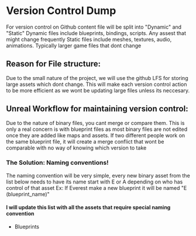 <h1>Version Control Dump</h1>

For version control on Github content file will be split into "Dynamic" and "Static"
Dynamic files include blueprints, bindings, scripts. Any assest that might change frequently
Static files include meshes, textures, audio, animations. Typically larger game files that dont change

<h2>Reason for File structure:</h2>
Due to the small nature of the project, we will use the github LFS for storing large assets which dont change. This will make each version control action to be more efficient as we wont be updating large files unless its neccesary.

<h2>Unreal Workflow for maintaining version control:</h2>
Due to the nature of binary files, you cant merge or compare them.
This is only a real concern is with blueprint files as most binary files are not edited once they are added like maps and assets.
If two different people work on the same blueprint file, it will create a merge conflict that wont be comparable with no way of knowing which version to take
  <h3>The Solution: Naming conventions!</h3>
  The naming convention will be very simple, every new binary asset from the list below needs to have its name start with E or A depending on who has control of that asset
  Ex: If Everest make a new blueprint it will be named "E (blueprint_name)"
  
  <h4>I will update this list with all the assets that require special naming convention</h4>
  <ul>
    <li>Blueprints</li>
  </ul>
  
  
